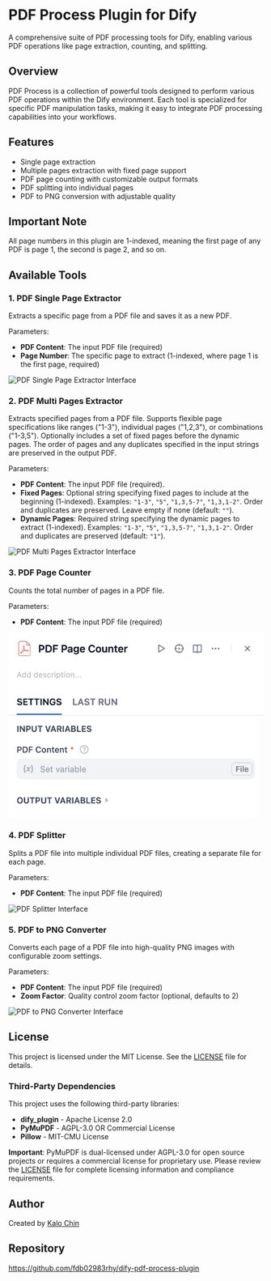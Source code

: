 # PDF Process Plugin for Dify

A comprehensive suite of PDF processing tools for Dify, enabling various PDF operations like page extraction, counting, and splitting.

## Overview

PDF Process is a collection of powerful tools designed to perform various PDF operations within the Dify environment. Each tool is specialized for specific PDF manipulation tasks, making it easy to integrate PDF processing capabilities into your workflows.

## Features

- Single page extraction
- Multiple pages extraction with fixed page support
- PDF page counting with customizable output formats
- PDF splitting into individual pages
- PDF to PNG conversion with adjustable quality

## Important Note

All page numbers in this plugin are 1-indexed, meaning the first page of any PDF is page 1, the second is page 2, and so on.

## Available Tools

### 1. PDF Single Page Extractor

Extracts a specific page from a PDF file and saves it as a new PDF.

Parameters:

- **PDF Content**: The input PDF file (required)
- **Page Number**: The specific page to extract (1-indexed, where page 1 is the first page, required)

![PDF Single Page Extractor Interface](./_assets/pdf_single_page_extractor.png)

### 2. PDF Multi Pages Extractor

Extracts specified pages from a PDF file. Supports flexible page specifications like ranges ("1-3"), individual pages ("1,2,3"), or combinations ("1-3,5"). Optionally includes a set of fixed pages before the dynamic pages. The order of pages and any duplicates specified in the input strings are preserved in the output PDF.

Parameters:

- **PDF Content**: The input PDF file (required).
- **Fixed Pages**: Optional string specifying fixed pages to include at the beginning (1-indexed). Examples: `"1-3"`, `"5"`, `"1,3,5-7"`, `"1,3,1-2"`. Order and duplicates are preserved. Leave empty if none (default: `""`).
- **Dynamic Pages**: Required string specifying the dynamic pages to extract (1-indexed). Examples: `"1-3"`, `"5"`, `"1,3,5-7"`, `"1,3,1-2"`. Order and duplicates are preserved (default: `"1"`).

![PDF Multi Pages Extractor Interface](./_assets/pdf_multi_pages_extractor.png)

### 3. PDF Page Counter

Counts the total number of pages in a PDF file.

Parameters:

- **PDF Content**: The input PDF file (required)

![PDF Page Counter Interface](./_assets/pdf_page_counter.png)

### 4. PDF Splitter

Splits a PDF file into multiple individual PDF files, creating a separate file for each page.

Parameters:

- **PDF Content**: The input PDF file (required)

![PDF Splitter Interface](./_assets/pdf_splitter.png)

### 5. PDF to PNG Converter

Converts each page of a PDF file into high-quality PNG images with configurable zoom settings.

Parameters:

- **PDF Content**: The input PDF file (required)
- **Zoom Factor**: Quality control zoom factor (optional, defaults to 2)

![PDF to PNG Converter Interface](./_assets/pdf_to_png.png)

## License

This project is licensed under the MIT License. See the [LICENSE](LICENSE) file for details.

### Third-Party Dependencies

This project uses the following third-party libraries:

- **dify_plugin** - Apache License 2.0
- **PyMuPDF** - AGPL-3.0 OR Commercial License
- **Pillow** - MIT-CMU License

**Important**: PyMuPDF is dual-licensed under AGPL-3.0 for open source projects or requires a commercial license for proprietary use. Please review the [LICENSE](LICENSE) file for complete licensing information and compliance requirements.

## Author

Created by [Kalo Chin](https://github.com/fdb02983rhy)

## Repository

https://github.com/fdb02983rhy/dify-pdf-process-plugin
